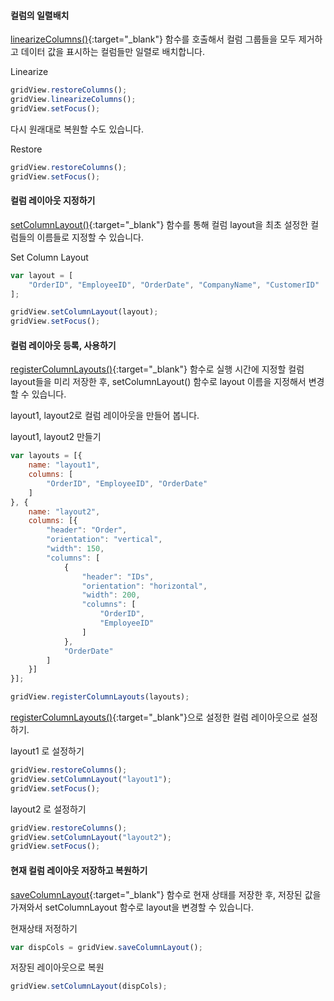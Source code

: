 #### 컬럼의 일렬배치
[linearizeColumns()](http://help.realgrid.com/api/GridBase/linearizeColumns/%20-%20layout){:target="_blank"} 함수를 호출해서 컬럼 그룹들을 모두 제거하고 데이터 값을 표시하는 컬럼들만 일렬로 배치합니다.

<a class="btn primary small round lowercase" id="btnLinearizeColumn">Linearize</a>

```js
gridView.restoreColumns();
gridView.linearizeColumns();
gridView.setFocus();
```

다시 원래대로 복원할 수도 있습니다.

<a class="btn primary small round lowercase" id="btnRestore">Restore</a>

```js
gridView.restoreColumns();
gridView.setFocus();
```

#### 컬럼 레이아웃 지정하기
[setColumnLayout()](http://help.realgrid.com/api/GridBase/setColumnLayout/){:target="_blank"} 함수를 통해 컬럼 layout을 최초 설정한 컬럼들의 이름들로 지정할 수 있습니다.

<a class="btn primary small round lowercase" id="btnSetColumnLayout">Set Column Layout</a>

```js
var layout = [
    "OrderID", "EmployeeID", "OrderDate", "CompanyName", "CustomerID"
];

gridView.setColumnLayout(layout);
gridView.setFocus();
```

#### 컬럼 레이아웃 등록, 사용하기
[registerColumnLayouts()](http://help.realgrid.com/api/GridBase/registerColumnLayouts/){:target="_blank"} 함수로 실행 시간에 지정할 컬럼 layout들을 미리 저장한 후, setColumnLayout() 함수로 layout 이름을 지정해서 변경할 수 있습니다.

layout1, layout2로 컬럼 레이아웃을 만들어 봅니다.  

<a class="btn primary small round lowercase" id="btnRegisterColumnLayouts">layout1, layout2 만들기</a>

```js
var layouts = [{
    name: "layout1",
    columns: [
        "OrderID", "EmployeeID", "OrderDate"
    ]
}, {
    name: "layout2",
    columns: [{
        "header": "Order",
        "orientation": "vertical",
        "width": 150,
        "columns": [
            {
                "header": "IDs",
                "orientation": "horizontal",
                "width": 200,
                "columns": [
                    "OrderID",
                    "EmployeeID"
                ]
            },
            "OrderDate"
        ]
    }]
}];

gridView.registerColumnLayouts(layouts);
```

[registerColumnLayouts()](http://help.realgrid.com/api/GridBase/registerColumnLayouts/){:target="_blank"}으로 설정한 컬럼 레이아웃으로 설정하기.

<a class="btn primary small round lowercase" id="btnLayout1">layout1 로 설정하기</a>

```js
gridView.restoreColumns();
gridView.setColumnLayout("layout1");
gridView.setFocus();
```

<a class="btn primary small round lowercase" id="btnLayout2">layout2 로 설정하기</a>

```js
gridView.restoreColumns();
gridView.setColumnLayout("layout2");
gridView.setFocus();
```

#### 현재 컬럼 레이아웃 저장하고 복원하기  
[saveColumnLayout](http://help.realgrid.com/api/GridBase/saveColumnLayout/){:target="_blank"} 함수로 현재 상태를 저장한 후, 저장된 값을 가져와서 setColumnLayout 함수로 layout을 변경할 수 있습니다.

<a class="btn primary small round lowercase" id="btnSaveColumnLayout">현재상태 저정하기</a>

```js
var dispCols = gridView.saveColumnLayout();
```
<a class="btn primary small round lowercase" id="btnLoadLayout">저장된 레이아웃으로 복원</a>

```js
gridView.setColumnLayout(dispCols);
```

<script>
var dispCols = [];

$("#btnLinearizeColumn").click(function() { 
  gridView.restoreColumns();
  gridView.linearizeColumns();
  gridView.setFocus();
});

$("#btnRestore").click(function() { 
  gridView.restoreColumns();
  gridView.setFocus();
});

$("#btnSetColumnLayout").click(function() { 
  var layout = [
      "OrderID", "EmployeeID", "OrderDate", "CompanyName", "CustomerID"
  ];

  gridView.setColumnLayout(layout);
  gridView.setFocus();
});

$("#btnRegisterColumnLayouts").click(function() { 
  var layouts = [{
      name: "layout1",
      columns: [
          "OrderID", "EmployeeID", "OrderDate"
      ]
  }, {
      name: "layout2",
      columns: [{
          "header": "Order",
          "orientation": "vertical",
          "width": 150,
          "columns": [
              {
                  "header": "IDs",
                  "orientation": "horizontal",
                  "width": 200,
                  "columns": [
                      "OrderID",
                      "EmployeeID"
                  ]
              },
              "OrderDate"
          ]
      }]
  }];

  gridView.registerColumnLayouts(layouts);
});

$("#btnLayout1").click(function() { 
  gridView.restoreColumns();
  gridView.setColumnLayout("layout1");
  gridView.setFocus();
});

$("#btnLayout2").click(function() { 
  gridView.restoreColumns();
  gridView.setColumnLayout("layout2");
  gridView.setFocus();
});

$("#btnSaveColumnLayout").click(function() { 
  dispCols = gridView.saveColumnLayout();
});

$("#btnLoadLayout").click(function() { 
  gridView.setColumnLayout(dispCols);
});



</script>

